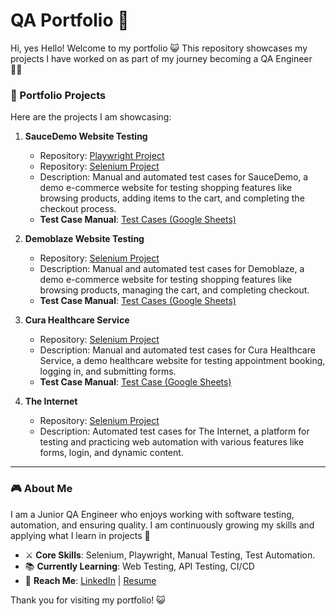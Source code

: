 # QA Portfolio 🌟

Hi, yes Hello! Welcome to my portfolio 😺 
This repository showcases my projects I have worked on as part of my journey becoming a QA Engineer 👩‍💻

### 📂 Portfolio Projects
Here are the projects I am showcasing:  

1. **SauceDemo Website Testing**  
   - Repository: [Playwright Project](https://github.com/vidhapratiwi/saucedemo-playwright-automation.git)
   - Repository: [Selenium Project](https://github.com/vidhapratiwi/saucedemo-selenium-automation.git)  
   - Description: Manual and automated test cases for SauceDemo, a demo e-commerce website for testing shopping features like browsing products, adding items to the cart, and completing the checkout process.
   - **Test Case Manual**: [Test Cases (Google Sheets)](https://docs.google.com/spreadsheets/d/1fmJJvCBhL_fqHFb_lG7ZWX6GXy_0ksuKV4jn6uNvjjA/edit?usp=sharing)  

2. **Demoblaze Website Testing**  
   - Repository: [Selenium Project](https://github.com/username/playwright-repo)  
   - Description: Manual and automated test cases for Demoblaze, a demo e-commerce website for testing shopping features like browsing products, managing the cart, and completing checkout.
   - **Test Case Manual**: [Test Cases (Google Sheets)](https://docs.google.com/spreadsheets/d/1Q28krgBIiXkc1bOzEDYzeZ6ed_EpVJcCt31c6YbMzso/edit?usp=sharing)  

3. **Cura Healthcare Service**
   - Repository: [Selenium Project](https://github.com/vidhapratiwi/cura-selenium-automation.git)
   - Description: Manual and automated test cases for Cura Healthcare Service, a demo healthcare website for testing appointment booking, logging in, and submitting forms.
   - **Test Case Manual**: [Test Case (Google Sheets)](https://docs.google.com/spreadsheets/d/1AaGihuBk0tsV_MR3iEds_hqclmyuJ69c6CpkOHkHI_s/edit?usp=sharing)  

4. **The Internet**
   - Repository: [Selenium Project]()
   - Description: Automated test cases for The Internet, a platform for testing and practicing web automation with various features like forms, login, and dynamic content.
  
---

### 🎮 About Me
I am a Junior QA Engineer who enjoys working with software testing, automation, and ensuring quality. I am continuously growing my skills and applying what I learn in projects 🌱

- ⚔  **Core Skills**: Selenium, Playwright, Manual Testing, Test Automation.  
- 📚 **Currently Learning**: Web Testing, API Testing, CI/CD  
- 🔗 **Reach Me**: [LinkedIn](https://linkedin.com/in/vidhapratiwi) | [Resume]()

Thank you for visiting my portfolio! 😺
